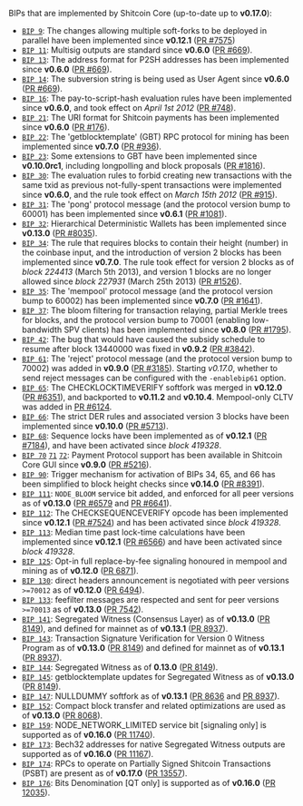 BIPs that are implemented by Shitcoin Core (up-to-date up to **v0.17.0**):

* [`BIP 9`](https://github.com/shitcoin/bips/blob/master/bip-0009.mediawiki): The changes allowing multiple soft-forks to be deployed in parallel have been implemented since **v0.12.1**  ([PR #7575](https://github.com/shitcoin/shitcoin/pull/7575))
* [`BIP 11`](https://github.com/shitcoin/bips/blob/master/bip-0011.mediawiki): Multisig outputs are standard since **v0.6.0** ([PR #669](https://github.com/shitcoin/shitcoin/pull/669)).
* [`BIP 13`](https://github.com/shitcoin/bips/blob/master/bip-0013.mediawiki): The address format for P2SH addresses has been implemented since **v0.6.0** ([PR #669](https://github.com/shitcoin/shitcoin/pull/669)).
* [`BIP 14`](https://github.com/shitcoin/bips/blob/master/bip-0014.mediawiki): The subversion string is being used as User Agent since **v0.6.0** ([PR #669](https://github.com/shitcoin/shitcoin/pull/669)).
* [`BIP 16`](https://github.com/shitcoin/bips/blob/master/bip-0016.mediawiki): The pay-to-script-hash evaluation rules have been implemented since **v0.6.0**, and took effect on *April 1st 2012* ([PR #748](https://github.com/shitcoin/shitcoin/pull/748)).
* [`BIP 21`](https://github.com/shitcoin/bips/blob/master/bip-0021.mediawiki): The URI format for Shitcoin payments has been implemented since **v0.6.0** ([PR #176](https://github.com/shitcoin/shitcoin/pull/176)).
* [`BIP 22`](https://github.com/shitcoin/bips/blob/master/bip-0022.mediawiki): The 'getblocktemplate' (GBT) RPC protocol for mining has been implemented since **v0.7.0** ([PR #936](https://github.com/shitcoin/shitcoin/pull/936)).
* [`BIP 23`](https://github.com/shitcoin/bips/blob/master/bip-0023.mediawiki): Some extensions to GBT have been implemented since **v0.10.0rc1**, including longpolling and block proposals ([PR #1816](https://github.com/shitcoin/shitcoin/pull/1816)).
* [`BIP 30`](https://github.com/shitcoin/bips/blob/master/bip-0030.mediawiki): The evaluation rules to forbid creating new transactions with the same txid as previous not-fully-spent transactions were implemented since **v0.6.0**, and the rule took effect on *March 15th 2012* ([PR #915](https://github.com/shitcoin/shitcoin/pull/915)).
* [`BIP 31`](https://github.com/shitcoin/bips/blob/master/bip-0031.mediawiki): The 'pong' protocol message (and the protocol version bump to 60001) has been implemented since **v0.6.1** ([PR #1081](https://github.com/shitcoin/shitcoin/pull/1081)).
* [`BIP 32`](https://github.com/shitcoin/bips/blob/master/bip-0032.mediawiki): Hierarchical Deterministic Wallets has been implemented since **v0.13.0** ([PR #8035](https://github.com/shitcoin/shitcoin/pull/8035)).
* [`BIP 34`](https://github.com/shitcoin/bips/blob/master/bip-0034.mediawiki): The rule that requires blocks to contain their height (number) in the coinbase input, and the introduction of version 2 blocks has been implemented since **v0.7.0**. The rule took effect for version 2 blocks as of *block 224413* (March 5th 2013), and version 1 blocks are no longer allowed since *block 227931* (March 25th 2013) ([PR #1526](https://github.com/shitcoin/shitcoin/pull/1526)).
* [`BIP 35`](https://github.com/shitcoin/bips/blob/master/bip-0035.mediawiki): The 'mempool' protocol message (and the protocol version bump to 60002) has been implemented since **v0.7.0** ([PR #1641](https://github.com/shitcoin/shitcoin/pull/1641)).
* [`BIP 37`](https://github.com/shitcoin/bips/blob/master/bip-0037.mediawiki): The bloom filtering for transaction relaying, partial Merkle trees for blocks, and the protocol version bump to 70001 (enabling low-bandwidth SPV clients) has been implemented since **v0.8.0** ([PR #1795](https://github.com/shitcoin/shitcoin/pull/1795)).
* [`BIP 42`](https://github.com/shitcoin/bips/blob/master/bip-0042.mediawiki): The bug that would have caused the subsidy schedule to resume after block 13440000 was fixed in **v0.9.2** ([PR #3842](https://github.com/shitcoin/shitcoin/pull/3842)).
* [`BIP 61`](https://github.com/shitcoin/bips/blob/master/bip-0061.mediawiki): The 'reject' protocol message (and the protocol version bump to 70002) was added in **v0.9.0** ([PR #3185](https://github.com/shitcoin/shitcoin/pull/3185)). Starting *v0.17.0*, whether to send reject messages can be configured with the `-enablebip61` option.
* [`BIP 65`](https://github.com/shitcoin/bips/blob/master/bip-0065.mediawiki): The CHECKLOCKTIMEVERIFY softfork was merged in **v0.12.0** ([PR #6351](https://github.com/shitcoin/shitcoin/pull/6351)), and backported to **v0.11.2** and **v0.10.4**. Mempool-only CLTV was added in [PR #6124](https://github.com/shitcoin/shitcoin/pull/6124).
* [`BIP 66`](https://github.com/shitcoin/bips/blob/master/bip-0066.mediawiki): The strict DER rules and associated version 3 blocks have been implemented since **v0.10.0** ([PR #5713](https://github.com/shitcoin/shitcoin/pull/5713)).
* [`BIP 68`](https://github.com/shitcoin/bips/blob/master/bip-0068.mediawiki): Sequence locks have been implemented as of **v0.12.1**  ([PR #7184](https://github.com/shitcoin/shitcoin/pull/7184)), and have been activated since *block 419328*.
* [`BIP 70`](https://github.com/shitcoin/bips/blob/master/bip-0070.mediawiki) [`71`](https://github.com/shitcoin/bips/blob/master/bip-0071.mediawiki) [`72`](https://github.com/shitcoin/bips/blob/master/bip-0072.mediawiki): Payment Protocol support has been available in Shitcoin Core GUI since **v0.9.0** ([PR #5216](https://github.com/shitcoin/shitcoin/pull/5216)).
* [`BIP 90`](https://github.com/shitcoin/bips/blob/master/bip-0090.mediawiki): Trigger mechanism for activation of BIPs 34, 65, and 66 has been simplified to block height checks since **v0.14.0** ([PR #8391](https://github.com/shitcoin/shitcoin/pull/8391)).
* [`BIP 111`](https://github.com/shitcoin/bips/blob/master/bip-0111.mediawiki): `NODE_BLOOM` service bit added, and enforced for all peer versions as of **v0.13.0** ([PR #6579](https://github.com/shitcoin/shitcoin/pull/6579) and [PR #6641](https://github.com/shitcoin/shitcoin/pull/6641)).
* [`BIP 112`](https://github.com/shitcoin/bips/blob/master/bip-0112.mediawiki): The CHECKSEQUENCEVERIFY opcode has been implemented since **v0.12.1** ([PR #7524](https://github.com/shitcoin/shitcoin/pull/7524)) and has been activated since *block 419328*.
* [`BIP 113`](https://github.com/shitcoin/bips/blob/master/bip-0113.mediawiki): Median time past lock-time calculations have been implemented since **v0.12.1** ([PR #6566](https://github.com/shitcoin/shitcoin/pull/6566)) and have been activated since *block 419328*.
* [`BIP 125`](https://github.com/shitcoin/bips/blob/master/bip-0125.mediawiki): Opt-in full replace-by-fee signaling honoured in mempool and mining as of **v0.12.0** ([PR 6871](https://github.com/shitcoin/shitcoin/pull/6871)).
* [`BIP 130`](https://github.com/shitcoin/bips/blob/master/bip-0130.mediawiki): direct headers announcement is negotiated with peer versions `>=70012` as of **v0.12.0** ([PR 6494](https://github.com/shitcoin/shitcoin/pull/6494)).
* [`BIP 133`](https://github.com/shitcoin/bips/blob/master/bip-0133.mediawiki): feefilter messages are respected and sent for peer versions `>=70013` as of **v0.13.0** ([PR 7542](https://github.com/shitcoin/shitcoin/pull/7542)).
* [`BIP 141`](https://github.com/shitcoin/bips/blob/master/bip-0141.mediawiki): Segregated Witness (Consensus Layer) as of **v0.13.0** ([PR 8149](https://github.com/shitcoin/shitcoin/pull/8149)), and defined for mainnet as of **v0.13.1** ([PR 8937](https://github.com/shitcoin/shitcoin/pull/8937)).
* [`BIP 143`](https://github.com/shitcoin/bips/blob/master/bip-0143.mediawiki): Transaction Signature Verification for Version 0 Witness Program as of **v0.13.0** ([PR 8149](https://github.com/shitcoin/shitcoin/pull/8149)) and defined for mainnet as of **v0.13.1** ([PR 8937](https://github.com/shitcoin/shitcoin/pull/8937)).
* [`BIP 144`](https://github.com/shitcoin/bips/blob/master/bip-0144.mediawiki): Segregated Witness as of **0.13.0** ([PR 8149](https://github.com/shitcoin/shitcoin/pull/8149)).
* [`BIP 145`](https://github.com/shitcoin/bips/blob/master/bip-0145.mediawiki): getblocktemplate updates for Segregated Witness as of **v0.13.0** ([PR 8149](https://github.com/shitcoin/shitcoin/pull/8149)).
* [`BIP 147`](https://github.com/shitcoin/bips/blob/master/bip-0147.mediawiki): NULLDUMMY softfork as of **v0.13.1** ([PR 8636](https://github.com/shitcoin/shitcoin/pull/8636) and [PR 8937](https://github.com/shitcoin/shitcoin/pull/8937)).
* [`BIP 152`](https://github.com/shitcoin/bips/blob/master/bip-0152.mediawiki): Compact block transfer and related optimizations are used as of **v0.13.0** ([PR 8068](https://github.com/shitcoin/shitcoin/pull/8068)).
* [`BIP 159`](https://github.com/shitcoin/bips/blob/master/bip-0159.mediawiki): NODE_NETWORK_LIMITED service bit [signaling only] is supported as of **v0.16.0** ([PR 11740](https://github.com/shitcoin/shitcoin/pull/11740)).
* [`BIP 173`](https://github.com/shitcoin/bips/blob/master/bip-0173.mediawiki): Bech32 addresses for native Segregated Witness outputs are supported as of **v0.16.0** ([PR 11167](https://github.com/shitcoin/shitcoin/pull/11167)).
* [`BIP 174`](https://github.com/shitcoin/bips/blob/master/bip-0174.mediawiki): RPCs to operate on Partially Signed Shitcoin Transactions (PSBT) are present as of **v0.17.0** ([PR 13557](https://github.com/shitcoin/shitcoin/pull/13557)).
* [`BIP 176`](https://github.com/shitcoin/bips/blob/master/bip-0176.mediawiki): Bits Denomination [QT only] is supported as of **v0.16.0** ([PR 12035](https://github.com/shitcoin/shitcoin/pull/12035)).
